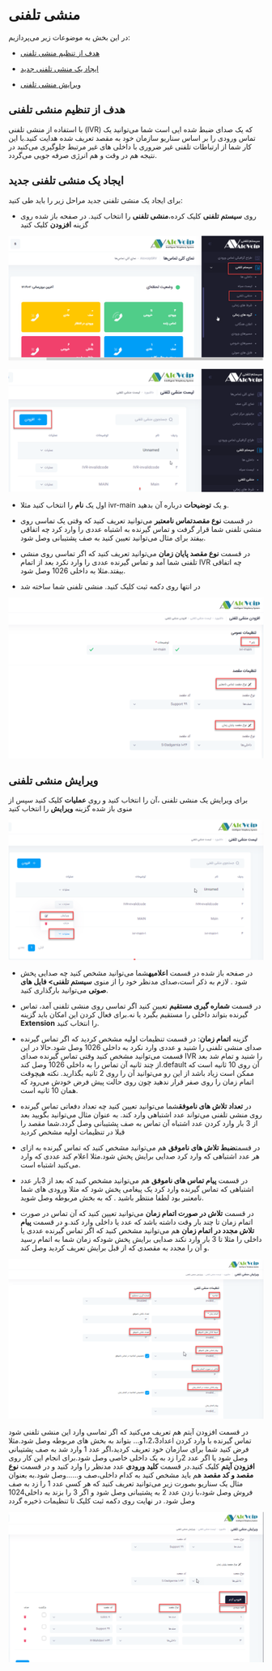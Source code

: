 # منشی تلفنی

در این بخش به موضوعات زیر می‌پردازیم:

-	[هدف از تنظیم منشی تلفنی](#PurposeOfIVR)

-	[ایجاد یک منشی تلفنی جدید]()

-	[ویرایش منشی تلفنی]()

## هدف از تنظیم منشی تلفنی

با استفاده از منشی تلفنی (IVR) که یک صدای ضبط شده ایی است شما می‌توانید یک تماس ورودی را بر اساس سناریو سازمان خود به مقصد تعریف شده هدایت ‌کنید.با این کار شما از ارتباطات تلفنی غیر ضروری
با داخلی های غیر مرتبط جلوگیری می‌کنید در نتیجه هم در وقت و هم انرژی صرفه جویی می‌گردد.

## ایجاد یک منشی تلفنی جدید

برای ایجاد یک منشی تلفنی جدید مراحل زیر را باید طی کنید:
-	روی **سیستم تلفنی** کلیک کرده،**منشی تلفنی** را انتخاب کنید. در صفحه باز شده روی گزینه **افزودن** کلیک کنید

![مسیر وارد شدن به ماژول منشی تلفنی](./Images/ivr-route.png)

![مسیر وارد شدن به ماژول منشی تلفنی](./Images/ivr-route1.png)

-	اول یک  **نام**  را انتخاب کنید مثلا ivr-main  و  یک **توضیحات**  درباره آن بدهید.

-	در قسمت  **نوع مقصدتماس نامعتبر** می‌توانید تعریف کنید که وقتی یک تماسی روی منشی تلفنی شما قرار گرفت و تماس گیرنده به اشتباه عددی را وارد کرد چه اتفاقی بیفتد برای مثال می‌توانید تعیین کنید به صف پشتیبانی وصل شود.

-	در قسمت **نوع مقصد پایان زمان** می‌توانید تعریف کنید که اگر تماسی روی منشی تلفنی شما آمد و تماس گیرنده عددی را وارد نکرد بعد از اتمام IVR چه اتفاقی بیفتد.مثلا به داخلی   1026 وصل شود.

-	در انتها روی دکمه ثبت کلیک کنید. منشی تلفنی شما ساخته شد


![تنظیمات ماژول منشی تلفنی](./Images/ivr-route2.png)

## ویرایش منشی تلفنی

برای ویرایش یک منشی تلفنی ،آن را  انتخاب کنید و روی  **عملیات**  کلیک کنید سپس از منوی باز شده گزینه  **ویرایش**  را انتخاب کنید

![تنظیمات ماژول منشی تلفنی](./Images/ivr-route3.png)

-	در صفحه باز شده در قسمت **اعلامیه**شما می‌توانید مشخص کنید چه صدایی پخش شود . لازم به ذکر است،صدای مدنظر خود را از منوی **سیستم تلفنی> فایل های صوتی** می‌توانید بارگذاری کنید.

-	در قسمت **شماره گیری مستقیم** تعیین کنید اگر تماسی روی منشی تلفنی آمد، تماس گیرنده بتواند داخلی را مستقیم بگیرد یا نه.برای فعال کردن این امکان باید گزینه **Extension** را انتخاب کنید.

-	گزینه **اتمام زمان**: در قسمت تنظیمات اولیه مشخص کردید که اگر تماس گیرنده صدای منشی تلفنی را شنید و عددی وارد نکرد به داخلی 1026 وصل شود.حالا در این قسمت می‌توانید مشخص کنید وقتی تماس گیرنده صدای IVR را شنید و تمام شد بعد از چند ثانیه آن تماس را به داخلی 1026 وصل کند.default آن روی 10 ثانیه است که ممکن است زیاد باشد از این رو می‌توانید آن را روی 2 ثانیه بگذارید.
نکته
هیچوقت اتمام زمان را روی صفر قرار ندهید چون روی 
حالت پیش فرض خودش می‌رود که همان 10 ثانیه است.

-	در **تعداد تلاش های ناموفق**شما می‌توانید تعیین کنید چه تعداد دفعاتی تماس گیرنده روی منشی تلفنی می‌تواند عدد اشتباهی وارد کند. به عنوان مثال می‌توانید بگویید بعد از 3 بار وارد کردن عدد اشتباه آن تماس به صف پشتیبانی وصل گردد.شما مقصد را قبلا در تنظیمات اولیه مشخص کردید

-	در قسمت**ضبط تلاش های ناموفق** هم می‌توانید مشخص کنید که تماس گیرنده به ازای هر عدد اشتباهی که وارد کرد صدایی برایش پخش شود.مثلا اعلام کند عددی که وارد می‌کنید اشتباه است.

-	در قسمت **پیام تماس های ناموفق** هم می‌توانید مشخص کنید که بعد از 3بار عدد اشتباهی که تماس گیرنده  وارد کرد یک پیغامی پخش شود که مثلا ورودی های شما نامعتبر بود لطفا منتظر باشید .
که به بخش مربوطه وصل شوید.

-	در قسمت **تلاش در صورت اتمام زمان** می‌توانید تعیین کنید که آن تماس در صورت اتمام زمان تا چند بار وقت داشته باشد که عدد یا داخلی وارد کند.و در قسمت **پیام تلاش مجدد در اتمام زمان** هم می‌توانید مشخص کنید که اگر  تماس گیرنده عددی یا داخلی را مثلا تا 3 بار وارد نکند صدایی برایش پخش شودکه زمان شما به اتمام رسید و آن را مجدد به مقصدی که از قبل برایش تعریف کردید وصل کند.

![تنظیمات ماژول منشی تلفنی](./Images/ivr-route4.png)

در قسمت افزودن آیتم هم تعریف می‌کنید که اگر تماسی وارد این منشی تلفنی شود تماس گیرنده با وارد کردن اعداد1،2،3و... بتواند به بخش های مربوطه وصل شود.مثلا فرض کنید شما برای سازمان خود تعریف کردید،اگر عدد 1 وارد شد به صف پشتیبانی وصل شود یا اگر عدد 2را زد به یک داخلی خاصی وصل شود.برای انجام این کار روی **افزودن آیتم** کلیک کنید.در قسمت **کلید ورودی** عدد مدنظر را وارد کنید و در قسمت **نوع مقصد و کد مقصد** هم باید مشخص کنید به کدام داخلی،صف و......وصل شود.به بعنوان مثال یک سناریو بصورت زیر می‌توانید تعریف کنید که هر کسی عدد 1 را زد به صف فروش وصل شود،با زدن عدد 2 به پشتیبانی وصل شود و اگر 3 را بزند به داخلی1024  وصل شود. در نهایت روی دکمه ثبت کلیک تا تنظیمات ذخیره گردد


![تنظیمات ماژول منشی تلفنی](./Images/ivr-route5.png)
